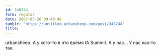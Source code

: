 ```yaml
---
id: 346744
form: regular
date: 2007-03-26 09:40:49
tumblr: "https://untitled.urbansheep.com/post/346744"
title:
---
```


<p>urbansheep: А у кого-то в это время IA Summit. А у нас&hellip; У нас как-то так.</p>


